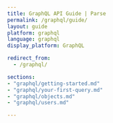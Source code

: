 ```yaml
---
title: GraphQL API Guide | Parse
permalink: /graphql/guide/
layout: guide
platform: graphql
language: graphql
display_platform: GraphQL

redirect_from:
  - /graphql/

sections:
- "graphql/getting-started.md"
- "graphql/your-first-query.md"
- "graphql/objects.md"
- "graphql/users.md"

---
```

